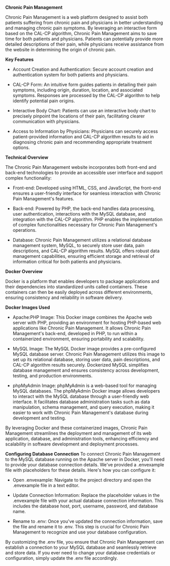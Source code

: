 **Chronic Pain Management**

Chronic Pain Management is a web platform designed to assist both patients suffering from chronic pain and physicians in better understanding and managing chronic pain symptoms. By leveraging an interactive form based on the CAL-CP algorithm, Chronic Pain Management aims to save time for both patients and physicians. Patients can potentially provide more detailed descriptions of their pain, while physicians receive assistance from the website in determining the origin of chronic pain.


**Key Features**

-	Account Creation and Authentication: Secure account creation and authentication system for both patients and physicians.

-	CAL-CP Form: An intuitive form guides patients in detailing their pain symptoms, including origin, duration, location, and associated symptoms. Responses are processed by the CAL-CP algorithm to help identify potential pain origins.

-	Interactive Body Chart: Patients can use an interactive body chart to precisely pinpoint the locations of their pain, facilitating clearer communication with physicians.

-	Access to Information by Physicians: Physicians can securely access patient-provided information and CAL-CP algorithm results to aid in diagnosing chronic pain and recommending appropriate treatment options.


**Technical Overview**

The Chronic Pain Management website incorporates both front-end and back-end technologies to provide an accessible user interface and support complex functionality:

-	Front-end: Developed using HTML, CSS, and JavaScript, the front-end ensures a user-friendly interface for seamless interaction with Chronic Pain Management's features.

-	Back-end: Powered by PHP, the back-end handles data processing, user authentication, interactions with the MySQL database, and integration with the CAL-CP algorithm. PHP enables the implementation of complex functionalities necessary for Chronic Pain Management's operations.

-	Database: Chronic Pain Management utilizes a relational database management system, MySQL, to securely store user data, pain descriptions, and CAL-CP algorithm results. MySQL offers robust data management capabilities, ensuring efficient storage and retrieval of information critical for both patients and physicians.


**Docker Overview**

Docker is a platform that enables developers to package applications and their dependencies into standardized units called containers. These containers can then be easily deployed across different environments, ensuring consistency and reliability in software delivery.

**Docker Images Used**

-	Apache:PHP Image: This Docker image combines the Apache web server with PHP, providing an environment for hosting PHP-based web applications like Chronic Pain Management. It allows Chronic Pain Management's back-end, developed in PHP, to run within a containerized environment, ensuring portability and scalability.

-	MySQL Image: The MySQL Docker image provides a pre-configured MySQL database server. Chronic Pain Management utilizes this image to set up its relational database, storing user data, pain descriptions, and CAL-CP algorithm results securely. Dockerized MySQL simplifies database management and ensures consistency across development, testing, and production environments.

-	phpMyAdmin Image: phpMyAdmin is a web-based tool for managing MySQL databases. The phpMyAdmin Docker image allows developers to interact with the MySQL database through a user-friendly web interface. It facilitates database administration tasks such as data manipulation, schema management, and query execution, making it easier to work with Chronic Pain Management's database during development and testing.

By leveraging Docker and these containerized images, Chronic Pain Management streamlines the deployment and management of its web application, database, and administration tools, enhancing efficiency and scalability in software development and deployment processes.


**Configuring Database Connection**
To connect Chronic Pain Management to the MySQL database running on the Apache server in Docker, you'll need to provide your database connection details. We've provided a .envexample file with placeholders for these details. Here's how you can configure it:

-	Open .envexample: Navigate to the project directory and open the .envexample file in a text editor.

-	Update Connection Information: Replace the placeholder values in the .envexample file with your actual database connection information. This includes the database host, port, username, password, and database name.

-	Rename to .env: Once you've updated the connection information, save the file and rename it to .env. This step is crucial for Chronic Pain Management to recognize and use your database configuration.

By customizing the .env file, you ensure that Chronic Pain Management can establish a connection to your MySQL database and seamlessly retrieve and store data. If you ever need to change your database credentials or configuration, simply update the .env file accordingly.
